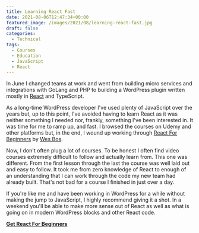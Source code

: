 ```yaml
---
title: Learning React Fast
date: 2021-08-06T12:47:34+00:00
featured_image: /images/2021/08/learning-react-fast.jpg
draft: false
categories:
  - Technical
tags:
  - Courses
  - Education
  - JavaScript
  - React
---
```


In June I changed teams at work and went from building micro services and integrations with GoLang and PHP to building a WordPress plugin written mostly in [React][1] and TypeScript.

As a long-time WordPress developer I've used plenty of JavaScript over the years but, up to this point, I've avoided having to learn React as it was neither something I needed nor, frankly, something I've been interested in. It was time for me to ramp up, and fast.
I browsed the courses on Udemy and other platforms but, in the end, I wound up working through [React For Beginners][2] by [Wes Bos][3].

Now, I don't often plug a lot of courses. To be honest I often find video courses extremely difficult to follow and actually learn from. This one was different. From the first lesson through the last the course was well laid out and easy to follow. It took me from zero knowledge of React to enough of an understanding that I can work through the code my new team had already built. That's not bad for a course I finished in just over a day.

If you're like me and have been working in WordPress for a while without making the jump to JavaScript, I highly recommend giving it a shot. In a weekend you'll be able to make more sense out of React as well as what is going on in modern WordPress blocks and other React code.

**[Get React For Beginners][2]**

 [1]: https://reactjs.org
 [2]: https://reactforbeginners.com
 [3]: https://wesbos.com